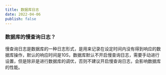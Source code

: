 ```yaml
---
title: 数据库日志
date: 2022-04-06
publish: false
---
```


### 数据库的慢查询日志？

慢查询日志是数据库的一种日志形式，是用来记录在设定时间内没有得到响应的数据库操作，默认的响应时间是10S，数据库默认不开启慢查询日志，需要手动进行设置，但是除非是进行数据库的调优，否则不建议开启慢查询日志，会影响数据库的性能。
